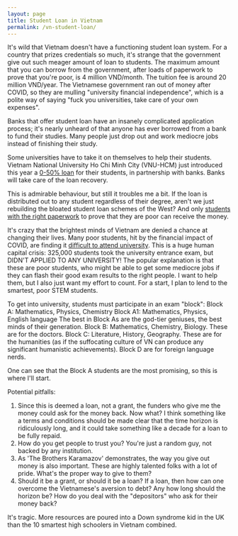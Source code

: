 ```yaml
---
layout: page
title: Student Loan in Vietnam
permalink: /vn-student-loan/
---
```


It's wild that Vietnam doesn't have a functioning student loan system. For a country that prizes credentials so much, it's strange that the government give out such meager amount of loan to students. The maximum amount that you can borrow from the government, after loads of paperwork to prove that you're poor, is 4 million VND/month. The tuition fee is around 20 million VND/year. The Vietnamese government ran out of money after COVID, so they are mulling "university financial independence", which is a polite way of saying "fuck you universities, take care of your own expenses".

Banks that offer student loan have an insanely complicated application process; it's nearly unheard of that anyone has ever borrowed from a bank to fund their studies. Many people just drop out and work mediocre jobs instead of finishing their study.

Some universities have to take it on themselves to help their students. Vietnam National University Ho Chi Minh City (VNU-HCM) just introduced this year a [0-50% loan](https://tuoitre.vn/gan-200-sinh-vien-dh-quoc-gia-tp-hcm-duoc-vay-khong-lai-suat-de-hoc-tap-20220115084831055.htm) for their students, in partnership with banks. Banks will take care of the loan recovery.

This is admirable behaviour, but still it troubles me a bit. If the loan is distributed out to any student regardless of their degree, aren't we just rebuilding the bloated student loan schemes of the West? And only [students with the right paperwork](https://tuoitre.vn/sinh-vien-dh-quoc-gia-tp-hcm-duoc-vay-von-khong-lai-suat-khong-co-tien-van-co-the-hoc-dh-20200925090524542.htm) to prove that they are poor can receive the money.

It's crazy that the brightest minds of Vietnam are denied a chance at changing their lives. Many poor students, hit by the financial impact of COVID, are finding it [difficult to attend university](https://tuoitre.vn/tuyen-sinh-dai-hoc-2022-nom-nop-noi-lo-vo-tran-20220823221749034.htm). This is a huge human capital crisis: 325,000 students took the university entrance exam, but DIDN'T APPLIED TO ANY UNIVERSITY! The popular explanation is that these are poor students, who might be able to get some mediocre jobs if they can flash their good exam results to the right people. I want to help them, but I also just want my effort to count. For a start, I plan to lend to the smartest, poor STEM students.

To get into university, students must participate in an exam "block":
Block A: Mathematics, Physics, Chemistry
Block A1: Mathematics, Physics, English language
The best in Block As are the god-tier geniuses, the best minds of their generation.
Block B: Mathematics, Chemistry, Biology. These are for the doctors.
Block C: Literature, History, Geography. These are for the humanities (as if the suffocating culture of VN can produce any significant humanistic achievements).
Block D are for foreign language nerds.

One can see that the Block A students are the most promising, so this is where I'll start.

Potential pitfalls:
1. Since this is deemed a loan, not a grant, the funders who give me the money could ask for the money back. Now what? I think something like a terms and conditions should be made clear that the time horizon is ridiculously long, and it could take something like a decade for a loan to be fully repaid.
2. How do you get people to trust you? You're just a random guy, not backed by any institution.
3. As 'The Brothers Karamazov' demonstrates, the way you give out money is also important. These are highly talented folks with a lot of pride. What's the proper way to give to them?
4. Should it be a grant, or should it be a loan? If a loan, then how can one overcome the Vietnamese's aversion to debt? Any how long should the horizon be? How do you deal with the "depositors" who ask for their money back?

It's tragic. More resources are poured into a Down syndrome kid in the UK than the 10 smartest high schoolers in Vietnam combined.